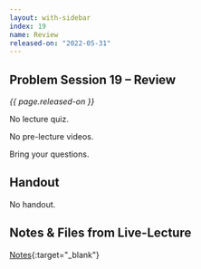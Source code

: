 ```yaml
---
layout: with-sidebar
index: 19
name: Review
released-on: "2022-05-31"
---
```


## Problem Session 19 – Review	

_{{ page.released-on }}_  

No lecture quiz.

No pre-lecture videos.

Bring your questions.

## Handout

No handout.

## Notes & Files from Live-Lecture

[Notes](https://github.com/ucsd-cse12-sp22/ucsd-cse12-sp22.github.io/tree/main/_lectures/lecture-19){:target="_blank"}

